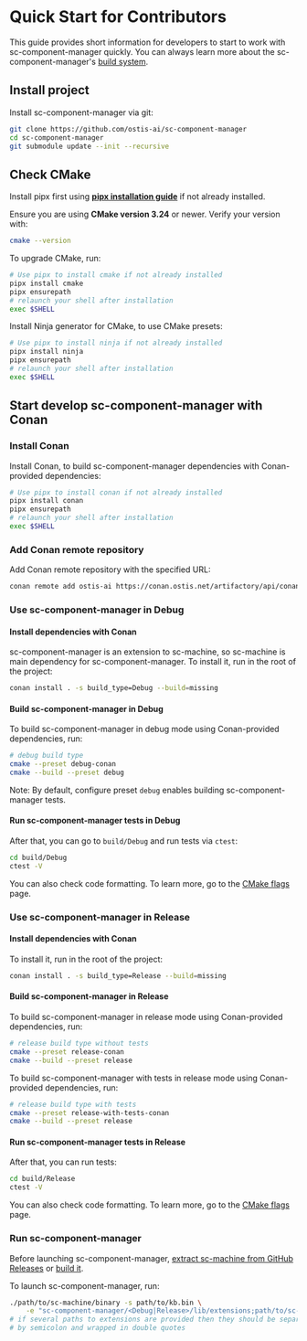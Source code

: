 # Quick Start for Contributors

This guide provides short information for developers to start to work with sc-component-manager quickly. You can always learn more about the sc-component-manager's [build system](build_system.md).

## Install project

Install sc-component-manager via git:

```sh
git clone https://github.com/ostis-ai/sc-component-manager
cd sc-component-manager
git submodule update --init --recursive
```

## Check CMake

Install pipx first using [**pipx installation guide**](https://pipx.pypa.io/stable/installation/) if not already installed.

Ensure you are using **CMake version 3.24** or newer. Verify your version with:

```sh
cmake --version
```

To upgrade CMake, run:
  
```sh
# Use pipx to install cmake if not already installed
pipx install cmake
pipx ensurepath
# relaunch your shell after installation
exec $SHELL
```

Install Ninja generator for CMake, to use CMake presets:

```sh
# Use pipx to install ninja if not already installed
pipx install ninja
pipx ensurepath
# relaunch your shell after installation
exec $SHELL
```

## Start develop sc-component-manager with Conan

### Install Conan

Install Conan, to build sc-component-manager dependencies with Conan-provided dependencies:

```sh
# Use pipx to install conan if not already installed
pipx install conan
pipx ensurepath
# relaunch your shell after installation
exec $SHELL
```

### Add Conan remote repository

Add Conan remote repository with the specified URL:

```sh
conan remote add ostis-ai https://conan.ostis.net/artifactory/api/conan/ostis-ai-library
```

### Use sc-component-manager in Debug

#### Install dependencies with Conan

sc-component-manager is an extension to sc-machine, so sc-machine is main dependency for sc-component-manager. To install it, run in the root of the project:

```sh
conan install . -s build_type=Debug --build=missing
```

#### Build sc-component-manager in Debug

To build sc-component-manager in debug mode using Conan-provided dependencies, run:

```sh
# debug build type
cmake --preset debug-conan
cmake --build --preset debug
```

Note: By default, configure preset `debug` enables building sc-component-manager tests.

#### Run sc-component-manager tests in Debug

After that, you can go to `build/Debug` and run tests via `ctest`:

```sh
cd build/Debug
ctest -V
```

You can also check code formatting. To learn more, go to the [CMake flags](cmake_flags.md) page.

### Use sc-component-manager in Release

#### Install dependencies with Conan

To install it, run in the root of the project:

```sh
conan install . -s build_type=Release --build=missing
```

#### Build sc-component-manager in Release

To build sc-component-manager in release mode using Conan-provided dependencies, run:

```sh
# release build type without tests
cmake --preset release-conan
cmake --build --preset release
```

To build sc-component-manager with tests in release mode using Conan-provided dependencies, run:

```sh
# release build type with tests
cmake --preset release-with-tests-conan
cmake --build --preset release
```

#### Run sc-component-manager tests in Release

After that, you can run tests:

```sh
cd build/Release
ctest -V
```

You can also check code formatting. To learn more, go to the [CMake flags](cmake_flags.md) page.

### Run sc-component-manager

Before launching sc-component-manager, [extract sc-machine from GitHub Releases](https://ostis-ai.github.io/sc-machine/quick_start/#github-releases) or [build it](https://ostis-ai.github.io/sc-machine/build/quick_start/).

To launch sc-component-manager, run:

```sh
./path/to/sc-machine/binary -s path/to/kb.bin \
    -e "sc-component-manager/<Debug|Release>/lib/extensions;path/to/sc-machine/lib/extensions"
# if several paths to extensions are provided then they should be separated 
# by semicolon and wrapped in double quotes
```
